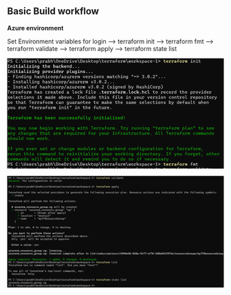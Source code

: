## Basic Build workflow

**Azure environment**

Set Environment variables for login
  --> terraform init
     --> terraform fmt
        --> terraform validate
            --> terraform apply
                --> terraform state list

![](../screenshots/screenshot-1.png)


![](../screenshots/screenshot-2.png)